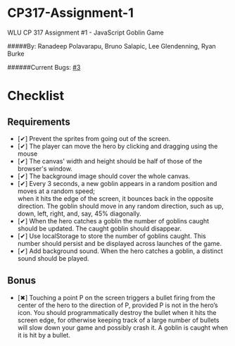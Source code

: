 CP317-Assignment-1
==================

WLU CP 317 Assignment #1 - JavaScript Goblin Game

#####By: Ranadeep Polavarapu, Bruno Salapic, Lee Glendenning, Ryan Burke

######Current Bugs:
[#3](/../../issues/3)

Checklist
=========
Requirements
------
*  [✔] Prevent the sprites from going out of the screen.  
*  [✔] The player can move the hero by clicking and dragging using the mouse  
*  [✔] The canvas' width and height should be half of those of the browser's window.  
*  [✔] The background image should cover the whole canvas.  
*  [✔] Every 3 seconds, a new goblin appears in a random position and moves at a random speed;  
when it hits the edge of the screen, it bounces back in the opposite direction. The goblin should
move in any random direction, such as up, down, left, right, and, say, 45% diagonally.  
*  [✔] When the hero catches a goblin the number of goblins caught should be updated. The caught
goblin should disappear.  
*  [✔] Use localStorage to store the number of goblins caught. This number should persist and be
displayed across launches of the game.  
*  [✔] Add background sound. When the hero catches a goblin, a distinct sound should be played.  

Bonus
------
*  [✖] Touching a point P on the screen triggers a bullet firing from the center of the hero to the direction of P, provided P is not in the hero’s icon. You should programmatically destroy the bullet when it hits the screen edge, for otherwise keeping track of a large number of bullets will slow down your game and possibly crash it. A goblin is caught when it is hit by a bullet.
